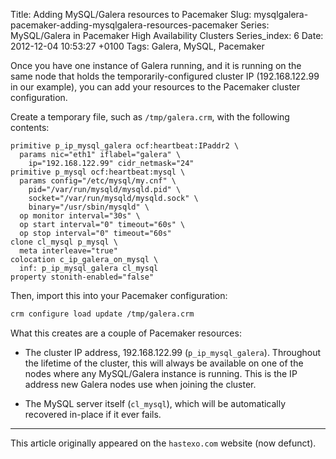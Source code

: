 Title: Adding MySQL/Galera resources to Pacemaker
Slug: mysqlgalera-pacemaker-adding-mysqlgalera-resources-pacemaker
Series: MySQL/Galera in Pacemaker High Availability Clusters
Series_index: 6
Date: 2012-12-04 10:53:27 +0100
Tags: Galera, MySQL, Pacemaker

Once you have one instance of Galera running, and it is running on the
same node that holds the temporarily-configured cluster IP
(192.168.122.99 in our example), you can add your resources to the
Pacemaker cluster configuration.

Create a temporary file, such as `/tmp/galera.crm`, with the following
contents:

```
primitive p_ip_mysql_galera ocf:heartbeat:IPaddr2 \
  params nic="eth1" iflabel="galera" \
    ip="192.168.122.99" cidr_netmask="24"
primitive p_mysql ocf:heartbeat:mysql \
  params config="/etc/mysql/my.cnf" \
    pid="/var/run/mysqld/mysqld.pid" \
    socket="/var/run/mysqld/mysqld.sock" \
    binary="/usr/sbin/mysqld" \
  op monitor interval="30s" \
  op start interval="0" timeout="60s" \
  op stop interval="0" timeout="60s"
clone cl_mysql p_mysql \
  meta interleave="true"
colocation c_ip_galera_on_mysql \
  inf: p_ip_mysql_galera cl_mysql
property stonith-enabled="false"
```

Then, import this into your Pacemaker configuration:

```sh
crm configure load update /tmp/galera.crm
```

What this creates are a couple of Pacemaker resources:

- The cluster IP address, 192.168.122.99
  (`p_ip_mysql_galera`). Throughout the lifetime of the cluster, this
  will always be available on one of the nodes where any MySQL/Galera
  instance is running. This is the IP address new Galera nodes use
  when joining the cluster.

- The MySQL server itself (`cl_mysql`), which will be automatically
  recovered in-place if it ever fails.
* * *

This article originally appeared on the `hastexo.com` website (now defunct).
